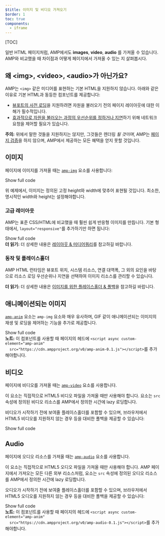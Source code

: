 ```yaml
---
$title: 이미지 및 비디오 가져오기
$order: 1
toc: true
components:
  - iframe
---
```


[TOC]

일반 HTML 페이지처럼, AMP에서도 **images**, **video**, **audio** 를 가져올 수 있습니다.
AMP와 비교했을 때 차이점과 어떻게 페이지에서 가져올 수 있는 지 살펴봅시다.

## 왜 &lt;img>, &lt;video>, &lt;audio>가 아닌가요?

AMP는 `<img>` 같은 미디어를 표현하는 기본 HTML을 지원하지 않습니다.
아래와 같은 이유로 기본 HTML과 동등한 컴포넌트를 제공합니다:

* [뷰포트의 사전 로딩](/ko/learn/about-how/#size-all-resources-statically)을 지원하려면 자원을 불러오기 전의 페이지 레이아웃에 대한 이해가 필수적입니다.
* [효과적으로 자원을 불러오는 과정의 우선순위를 정하거나 지연](/ko/learn/about-how/#prioritize-resource-loading)하기 위해 네트워크 요청을 제어할 필요가 있습니다.

<aside class="caution">
  <strong>주의:</strong>
  <span>위에서 말한 것들을 지원하지는 않지만, 그것들은 렌더링 <i>될 것이며</i>,
  AMP는 <a href="/ko/docs/guides/validate.html">페이지 검증</a>을 하지 않으며,
  AMP에서 제공하는 모든 혜택을 얻지 못할 것입니다.</span>
</aside>

## 이미지

페이지에 이미지를 가져올 때는 [`amp-img`](/ko/docs/reference/components/amp-img.html) 요소를 사용합니다:

<!--embedded example - fixed size image -->
<div>
<amp-iframe height="174"
            layout="fixed-height"
            sandbox="allow-scripts allow-forms allow-same-origin"
            resizable
            src="https://ampproject-b5f4c.firebaseapp.com/examples/ampimg.fixed.embed.html">
  <div overflow tabindex="0" role="button" aria-label="Show more">Show full code</div>
  <div placeholder></div> 
</amp-iframe>
</div>

위 예제에서, 이미지는 정의된 고정 height와 width에 맞추어 표현될 것입니다.
최소한, 명시적인 width와 height는 설정해야합니다.

### 고급 레이아웃

AMP는 표준 CSS/HTML에 비교했을 때 훨씬 쉽게 반응형 이미지를 만듭니다.
기본 형태에서, `layout="responsive"`를 추가하기만 하면 됩니다:

<!--embedded example - basic responsive image -->
<div>
<amp-iframe height="193"
            layout="fixed-height"
            sandbox="allow-scripts allow-forms allow-same-origin"
            resizable
            src="https://ampproject-b5f4c.firebaseapp.com/examples/ampimg.basic.embed.html">
  <div overflow tabindex="0" role="button" aria-label="Show more">Show full code</div>
  <div placeholder></div> 
</amp-iframe>
</div>

<aside class="success">
  <strong>더 읽기:</strong>
  <span>더 상세한 내용은 <a href="/ko/docs/guides/responsive/control_layout.html">레이아웃 & 미디어쿼리</a>를 참고하길 바랍니다.</span>
</aside>

### 동작 및 플레이스홀더

AMP HTML 런타임은 뷰포트 위치, 시스템 리소스, 연결 대역폭, 그 외의 요인을 바탕으로
리소스 로딩 우선순위나 지연을 선택하여 이미지 리소스를 관리할 수 있습니다.

<aside class="success">
  <strong>더 읽기:</strong>
  <span>더 상세한 내용은 <a href="/ko/docs/guides/responsive/placeholders.html">이미지를 위한 플레이스홀더 & 폴백</a>을 참고하길 바랍니다.</span>
</aside>

## 애니메이션되는 이미지

[`amp-anim`](/ko/docs/reference/components/amp-anim.html) 요소는 `amp-img` 요소와 매우 유사하며,
GIF 같이 애니메이션되는 이미지의 재생 및 로딩을 제어하는 기능을 추가로 제공합니다.

<!--embedded amp-anim basic example -->
<div>
<amp-iframe height="253"
            layout="fixed-height"
            sandbox="allow-scripts allow-forms allow-same-origin"
            resizable
            src="https://ampproject-b5f4c.firebaseapp.com/examples/ampanim.basic.embed.html">
  <div overflow tabindex="0" role="button" aria-label="Show more">Show full code</div>
  <div placeholder></div> 
</amp-iframe>
</div>

<aside class="note">
  <strong>노트:</strong>
  <span>이 컴포넌트를 사용할 때 페이지의 헤드에 <code>&lt;script async custom-element="amp-anim"
  src="https://cdn.ampproject.org/v0/amp-anim-0.1.js"&gt;&lt;/script&gt;</code>를 추가해야합니다.</span>
</aside>

## 비디오

페이지에 비디오를 가져올 때는 [`amp-video`](/ko/docs/reference/components/amp-video.html) 요소를 사용합니다.

이 요소는 직접적으로 HTML5 비디오 파일을 가져올 때만 사용해야 합니다.
요소는 `src` 속성에 정의된 비디오 리소스를 AMP에서 정의한 시간에 lazy 로딩합니다.

비디오가 시작하기 전에 보여줄 플레이스홀더를 포함할 수 있으며,
브라우저에서 HTML5 비디오를 지원하지 않는 경우 등을 대비한 폴백을 제공할 수 있습니다:

<!--embedded video example  -->
<div>
<amp-iframe height="234"
            layout="fixed-height"
            sandbox="allow-scripts allow-forms allow-same-origin"
            resizable
            src="https://ampproject-b5f4c.firebaseapp.com/examples/ampvideo.fallback.embed.html">
  <div overflow tabindex="0" role="button" aria-label="Show more">Show full code</div>
  <div placeholder></div> 
</amp-iframe>
</div>

## Audio

페이지에 오디오 리소스를 가져올 때는
[`amp-audio`](/ko/docs/reference/components/amp-audio.html) 요소를 사용합니다.

이 요소는 직접적으로 HTML5 오디오 파일을 가져올 때만 사용해야 합니다.
AMP 페이지에서 가져오는 모든 다른 외부 리소스처럼,
요소는 `src` 속성에 정의된 오디오 리소스를 AMP에서 정의한 시간에 lazy 로딩합니다.

오디오가 시작하기 전에 보여줄 플레이스홀더를 포함할 수 있으며,
브라우저에서 HTML5 오디오를 지원하지 않는 경우 등을 대비한 폴백을 제공할 수 있습니다:

<!--embedded audio example  -->
<div>
<amp-iframe height="314"
            layout="fixed-height"
            sandbox="allow-scripts allow-forms allow-same-origin"
            resizable
            src="https://ampproject-b5f4c.firebaseapp.com/examples/ampaudio.basic.embed.html">
  <div overflow tabindex="0" role="button" aria-label="Show more">Show full code</div>
  <div placeholder></div> 
</amp-iframe>
</div>

<aside class="note">
  <strong>노트:</strong>
  <span>이 컴포넌트를 사용할 때 페이지의 헤드에 <code>&lt;script async custom-element="amp-anim"
  src="https://cdn.ampproject.org/v0/amp-audio-0.1.js"&gt;&lt;/script&gt;</code>를 추가해야합니다.</span>
</aside>

